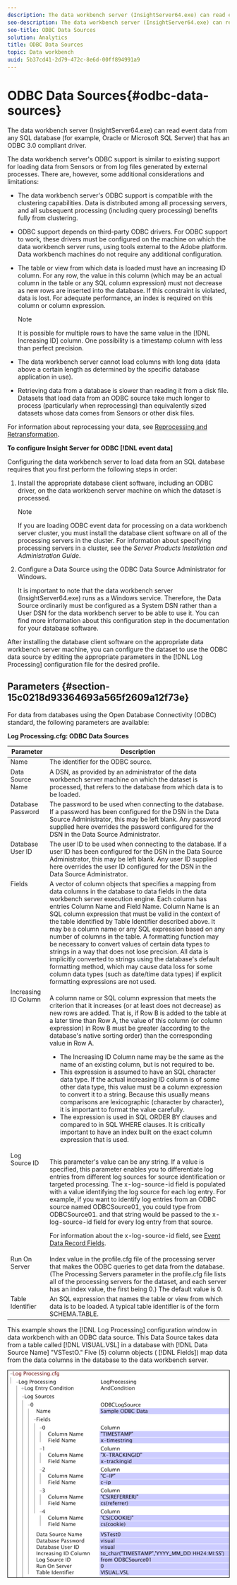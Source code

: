 ```yaml
---
description: The data workbench server (InsightServer64.exe) can read event data from any SQL database (for example, Oracle or Microsoft SQL Server) that has an ODBC 3.0 compliant driver.
seo-description: The data workbench server (InsightServer64.exe) can read event data from any SQL database (for example, Oracle or Microsoft SQL Server) that has an ODBC 3.0 compliant driver.
seo-title: ODBC Data Sources
solution: Analytics
title: ODBC Data Sources
topic: Data workbench
uuid: 5b37cd41-2d79-472c-8e6d-00ff894991a9
---
```


# ODBC Data Sources{#odbc-data-sources}

The data workbench server (InsightServer64.exe) can read event data from any SQL database (for example, Oracle or Microsoft SQL Server) that has an ODBC 3.0 compliant driver.

 The data workbench server's ODBC support is similar to existing support for loading data from Sensors or from log files generated by external processes. There are, however, some additional considerations and limitations:

* The data workbench server's ODBC support is compatible with the clustering capabilities. Data is distributed among all processing servers, and all subsequent processing (including query processing) benefits fully from clustering. 
* ODBC support depends on third-party ODBC drivers. For ODBC support to work, these drivers must be configured on the machine on which the data workbench server runs, using tools external to the Adobe platform. Data workbench machines do not require any additional configuration. 
* The table or view from which data is loaded must have an increasing ID column. For any row, the value in this column (which may be an actual column in the table or any SQL column expression) must not decrease as new rows are inserted into the database. If this constraint is violated, data is lost. For adequate performance, an index is required on this column or column expression.

  >[!NOTE]
  >
  >It is possible for multiple rows to have the same value in the [!DNL Increasing ID] column. One possibility is a timestamp column with less than perfect precision.

* The data workbench server cannot load columns with long data (data above a certain length as determined by the specific database application in use). 
* Retrieving data from a database is slower than reading it from a disk file. Datasets that load data from an ODBC source take much longer to process (particularly when reprocessing) than equivalently sized datasets whose data comes from Sensors or other disk files.

For information about reprocessing your data, see [Reprocessing and Retransformation](../../../home/c-dataset-const-proc/c-reproc-retrans/c-reproc-retrans.md#concept-6d82a173e4ab4111b673e7c2477d0823).

**To configure Insight Server for ODBC [!DNL event data]**

Configuring the data workbench server to load data from an SQL database requires that you first perform the following steps in order:

1. Install the appropriate database client software, including an ODBC driver, on the data workbench server machine on which the dataset is processed.

   >[!NOTE]
   >
   >If you are loading ODBC event data for processing on a data workbench server cluster, you must install the database client software on all of the processing servers in the cluster. For information about specifying processing servers in a cluster, see the *Server Products Installation and Administration Guide*.

1. Configure a Data Source using the ODBC Data Source Administrator for Windows.

   It is important to note that the data workbench server (InsightServer64.exe) runs as a Windows service. Therefore, the Data Source ordinarily must be configured as a System DSN rather than a User DSN for the data workbench server to be able to use it. You can find more information about this configuration step in the documentation for your database software.

After installing the database client software on the appropriate data workbench server machine, you can configure the dataset to use the ODBC data source by editing the appropriate parameters in the [!DNL Log Processing] configuration file for the desired profile.

## Parameters {#section-15c0218d93364693a565f2609a12f73e}

For data from databases using the Open Database Connectivity (ODBC) standard, the following parameters are available: 

<table id="table_606D8A90DA4A43C29F2C6130F8C753F8"> 
 <desc> 
  <b>Log Processing.cfg: ODBC Data Sources </b> 
 </desc> 
 <thead> 
  <tr valign="top"> 
   <th colname="col1" class="entry"> Parameter </th> 
   <th colname="col2" class="entry"> Description </th> 
  </tr> 
 </thead>
 <tbody> 
  <tr valign="top"> 
   <td colname="col1"> Name </td> 
   <td colname="col2"> The identifier for the ODBC source. </td> 
  </tr> 
  <tr valign="top"> 
   <td colname="col1"> Data Source Name </td> 
   <td colname="col2"> A DSN, as provided by an administrator of the data workbench server machine on which the dataset is processed, that refers to the database from which data is to be loaded. </td> 
  </tr> 
  <tr valign="top"> 
   <td colname="col1"> Database Password </td> 
   <td colname="col2"> The password to be used when connecting to the database. If a password has been configured for the DSN in the <span class="wintitle"> Data Source Administrator</span>, this may be left blank. Any password supplied here overrides the password configured for the DSN in the <span class="wintitle"> Data Source Administrator</span>. </td> 
  </tr> 
  <tr valign="top"> 
   <td colname="col1"> Database User ID </td> 
   <td colname="col2"> The user ID to be used when connecting to the database. If a user ID has been configured for the DSN in the <span class="wintitle"> Data Source Administrator</span>, this may be left blank. Any user ID supplied here overrides the user ID configured for the DSN in the <span class="wintitle"> Data Source Administrator</span>. </td> 
  </tr> 
  <tr valign="top"> 
   <td colname="col1"> Fields </td> 
   <td colname="col2"> A vector of column objects that specifies a mapping from data columns in the database to data fields in the data workbench server execution engine. Each column has entries <span class="wintitle"> Column Name</span> and <span class="wintitle"> Field Name</span>. <span class="wintitle"> Column Name</span> is an SQL column expression that must be valid in the context of the table identified by <span class="wintitle"> Table Identifier</span> described above. It may be a column name or any SQL expression based on any number of columns in the table. A formatting function may be necessary to convert values of certain data types to strings in a way that does not lose precision. All data is implicitly converted to strings using the database's default formatting method, which may cause data loss for some column data types (such as date/time data types) if explicit formatting expressions are not used. </td> 
  </tr> 
  <tr valign="top"> 
   <td colname="col1"> Increasing ID Column </td> 
   <td colname="col2"> <p>A column name or SQL column expression that meets the criterion that it increases (or at least does not decrease) as new rows are added. That is, if Row B is added to the table at a later time than Row A, the value of this column (or column expression) in Row B must be greater (according to the database's native sorting order) than the corresponding value in Row A. </p> <p> 
     <ul id="ul_EBF6AEE4746B41B3B5BB6CC74194DAED"> 
      <li id="li_A5C9BE52B01649DE9726ECEC68B99828"> The <span class="wintitle"> Increasing ID Column </span>name may be the same as the name of an existing column, but is not required to be. </li> 
      <li id="li_CF69EAB4AFB14F4894F7A5CDCAF06947"> This expression is assumed to have an SQL character data type. If the actual increasing ID column is of some other data type, this value must be a column expression to convert it to a string. Because this usually means comparisons are lexicographic (character by character), it is important to format the value carefully. </li> 
      <li id="li_58977431962E48039C898CFC47C53323"> The expression is used in SQL ORDER BY clauses and compared to in SQL WHERE clauses. It is critically important to have an index built on the exact column expression that is used. </li> 
     </ul> </p> </td> 
  </tr> 
  <tr valign="top"> 
   <td colname="col1"> Log Source ID </td> 
   <td colname="col2"> <p>This parameter's value can be any string. If a value is specified, this parameter enables you to differentiate log entries from different log sources for source identification or targeted processing. The x-log-source-id field is populated with a value identifying the log source for each log entry. For example, if you want to identify log entries from an ODBC source named ODBCSource01, you could type <span class="filepath"> from ODBCSource01.</span> and that string would be passed to the x-log-source-id field for every log entry from that source. </p> <p> For information about the x-log-source-id field, see <a href="../../../home/c-dataset-const-proc/c-ev-data-rec-fields.md#concept-06bda4be1a4649a2905a4422e9e6c42f" format="dita" scope="local"> Event Data Record Fields</a>. </p> </td> 
  </tr> 
  <tr valign="top"> 
   <td colname="col1"> Run On Server </td> 
   <td colname="col2"> Index value in the <span class="filepath"> profile.cfg</span> file of the processing server that makes the ODBC queries to get data from the database. (The Processing Servers parameter in the <span class="filepath"> profile.cfg</span> file lists all of the processing servers for the dataset, and each server has an index value, the first being 0.) The default value is 0. </td> 
  </tr> 
  <tr valign="top"> 
   <td colname="col1"> Table Identifier </td> 
   <td colname="col2"> An SQL expression that names the table or view from which data is to be loaded. A typical table identifier is of the form SCHEMA.TABLE. </td> 
  </tr> 
 </tbody> 
</table>

This example shows the [!DNL Log Processing] configuration window in data workbench with an ODBC data source. This Data Source takes data from a table called [!DNL VISUAL.VSL] in a database with [!DNL Data Source Name] "VSTestO." Five (5) column objects ( [!DNL Fields]) map data from the data columns in the database to the data workbench server.

![](assets/cfg_LogProcessing_LogSources_ODBC.png)

